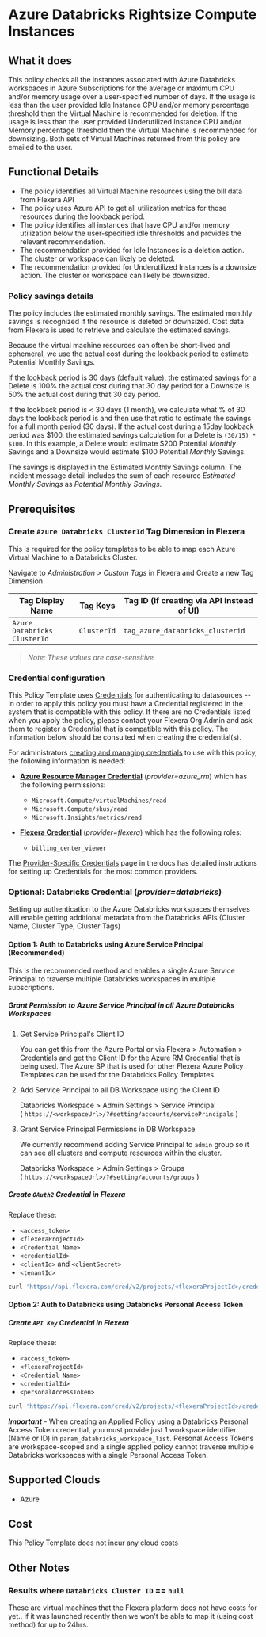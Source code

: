 # Azure Databricks Rightsize Compute Instances

## What it does

This policy checks all the instances associated with Azure Databricks workspaces in Azure Subscriptions for the average or maximum CPU and/or memory usage over a user-specified number of days. If the usage is less than the user provided Idle Instance CPU and/or memory percentage threshold then the Virtual Machine is recommended for deletion. If the usage is less than the user provided Underutilized Instance CPU and/or Memory percentage threshold then the Virtual Machine is recommended for downsizing. Both sets of Virtual Machines returned from this policy are emailed to the user.

## Functional Details

- The policy identifies all Virtual Machine resources using the bill data from Flexera API
- The policy uses Azure API to get all utilization metrics for those resources during the lookback period.
- The policy identifies all instances that have CPU and/or memory utilization below the user-specified idle thresholds and provides the relevant recommendation.
- The recommendation provided for Idle Instances is a deletion action. The cluster or workspace can likely be deleted.
- The recommendation provided for Underutilized Instances is a downsize action. The cluster or workspace can likely be downsized.

### Policy savings details

The policy includes the estimated monthly savings. The estimated monthly savings is recognized if the resource is deleted or downsized. Cost data from Flexera is used to retrieve and calculate the estimated savings.

Because the virtual machine resources can often be short-lived and ephemeral, we use the actual cost during the lookback period to estimate Potential Monthly Savings.

If the lookback period is 30 days (default value), the estimated savings for a Delete is 100% the actual cost during that 30 day period for a Downsize is 50% the actual cost during that 30 day period.

If the lookback period is < 30 days (1 month), we calculate what % of 30 days the lookback period is and then use that ratio to estimate the savings for a full month period (30 days).  If the actual cost during a 15day lookback period was $100, the estimated savings calculation for a Delete is `(30/15) * $100`.  In this example, a Delete would estimate $200 Potential *Monthly* Savings and a Downsize would estimate $100 Potential *Monthly* Savings.

The savings is displayed in the Estimated Monthly Savings column. The incident message detail includes the sum of each resource *Estimated Monthly Savings* as *Potential Monthly Savings*.

## Prerequisites


### Create `Azure Databricks ClusterId` Tag Dimension in Flexera
This is required for the policy templates to be able to map each Azure Virtual Machine to a Databricks Cluster.

Navigate to *Administration > Custom Tags* in Flexera and Create a new Tag Dimension

| Tag Display Name | Tag Keys | Tag ID (if creating via API instead of UI) |
| ---------------- | -------- | --- |
| `Azure Databricks ClusterId` | `ClusterId` | `tag_azure_databricks_clusterid` |
> *Note: These values are case-sensitive*

### Credential configuration
This Policy Template uses [Credentials](https://docs.flexera.com/flexera/EN/Automation/ManagingCredentialsExternal.htm) for authenticating to datasources -- in order to apply this policy you must have a Credential registered in the system that is compatible with this policy. If there are no Credentials listed when you apply the policy, please contact your Flexera Org Admin and ask them to register a Credential that is compatible with this policy. The information below should be consulted when creating the credential(s).


For administrators [creating and managing credentials](https://docs.flexera.com/flexera/EN/Automation/ManagingCredentialsExternal.htm) to use with this policy, the following information is needed:

- [**Azure Resource Manager Credential**](https://docs.flexera.com/flexera/EN/Automation/ProviderCredentials.htm#automationadmin_109256743_1124668) (*provider=azure_rm*) which has the following permissions:
  - `Microsoft.Compute/virtualMachines/read`
  - `Microsoft.Compute/skus/read`
  - `Microsoft.Insights/metrics/read`

- [**Flexera Credential**](https://docs.flexera.com/flexera/EN/Automation/ProviderCredentials.htm) (*provider=flexera*) which has the following roles:
  - `billing_center_viewer`

The [Provider-Specific Credentials](https://docs.flexera.com/flexera/EN/Automation/ProviderCredentials.htm) page in the docs has detailed instructions for setting up Credentials for the most common providers.

### Optional: **Databricks Credential** (*provider=databricks*)
Setting up authentication to the Azure Databricks workspaces themselves will enable getting additional metadata from the Databricks APIs (Cluster Name, Cluster Type, Cluster Tags)

#### Option 1: Auth to Databricks using Azure Service Principal (Recommended)

This is the recommended method and enables a single Azure Service Principal to traverse multiple Databricks workspaces in multiple subscriptions.

##### Grant Permission to Azure Service Principal in all Azure Databricks Workspaces

1. Get Service Principal's Client ID

   You can get this from the Azure Portal or via Flexera > Automation > Credentials and get the Client ID for the Azure RM Credential that is being used.  The Azure SP that is used for other Flexera Azure Policy Templates can be used for the Databricks Policy Templates.

2. Add Service Principal to all DB Workspace using the Client ID

   Databricks Workspace > Admin Settings > Service Principal<br/>
   ( `https://<workspaceUrl>/?#setting/accounts/servicePrincipals` )

3. Grant Service Principal Permissions in DB Workspace

   We currently recommend adding Service Principal to `admin` group so it can see all clusters and compute resources within the cluster.

   Databricks Workspace > Admin Settings > Groups<br />
   ( `https://<workspaceUrl>/?#setting/accounts/groups` )

##### Create `OAuth2` Credential in Flexera
Replace these:
 - `<access_token>`
 - `<flexeraProjectId>`
 - `<Credential Name>`
 - `<credentialId>`
 - `<clientId>` and `<clientSecret>`
 - `<tenantId>`

```sh
curl 'https://api.flexera.com/cred/v2/projects/<flexeraProjectId>/credentials/oauth2/<credentialId>' -X PUT -H 'Content-Type: application/json' -H 'Api-Version: 1.0' -H 'Authorization: Bearer <access_token>' --data-raw '{"description":"","name":"<Credential Name>","grantType":"client_credentials","tags":[{"key":"provider","value":"databricks"}],"clientCredentialsParams":{"additionalParams":{"resource":"2ff814a6-3304-4ab8-85cb-cd0e6f879c1d"},"clientId":"<clientId>","clientSecret":"<clientSecret>"},"tokenUrl":"https://login.windows.net/<tenantId>/oauth2/token"}'
```

#### Option 2: Auth to Databricks using Databricks Personal Access Token

##### Create `API Key` Credential in Flexera
Replace these:
 - `<access_token>`
 - `<flexeraProjectId>`
 - `<Credential Name>`
 - `<credentialId>`
 - `<personalAccessToken>`

```sh
curl 'https://api.flexera.com/cred/v2/projects/<flexeraProjectId>/credentials/oauth2/<credentialId>' -X PUT -H 'Content-Type: application/json' -H 'Api-Version: 1.0' -H 'Authorization: Bearer <access_token>' --data-raw '{"description":"","name":"<Credential Name>","field":"Authorization","location":"header","type":"Bearer","tags":[{"key":"provider","value":"databricks"}],"key":"<personalAccessToken>"}'
```

***Important*** - When creating an Applied Policy using a Databricks Personal Access Token credential, you must provide just 1 workspace identifier (Name or ID) in `param_databricks_workspace_list`.  Personal Access Tokens are workspace-scoped and a single applied policy cannot traverse multiple Databricks workspaces with a single Personal Access Token.

## Supported Clouds

- Azure

## Cost

This Policy Template does not incur any cloud costs

## Other Notes

### Results where `Databricks Cluster ID` == `null`

These are virtual machines that the Flexera platform does not have costs for yet.. if it was launched recently then we won't be able to map it (using cost method) for up to 24hrs.
